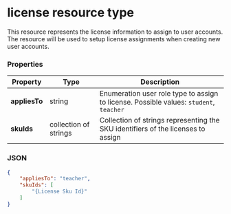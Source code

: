 # license resource type

This resource represents the license information to assign to user accounts. The resource will be used to setup license assignments when creating new user accounts.

### Properties

| Property | Type | Description |
|-|-|-|
| **appliesTo** | string |  Enumeration user role type to assign to license. Possible values: `student`, `teacher`         |
| **skuIds** | collection of strings |  Collection of strings representing the SKU identifiers of the licenses to assign         |

### JSON

```json
{
    "appliesTo": "teacher",
    "skuIds": [
        "{License Sku Id}"
    ]
}
```
